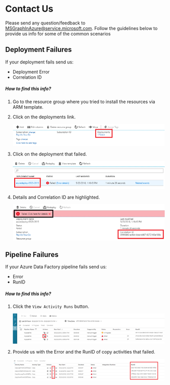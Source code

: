 # Contact Us

Please send any question/feedback to [MSGraphInAzure@service.microsoft.com](mailto:MSGraphInAzure@service.microsoft.com). Follow the guidelines below to provide us info for some of the common scenarios

## Deployment Failures

If your deployment fails send us:

- Deployment Error
- Correlation ID

##### How to find this info?

1. Go to the resource group where you tried to install the resources via ARM template.
2. Click on the deployments link.

   ![](./images/contactus-deployment-1.png)

3. Click on the deployment that failed.

   ![](./images/contactus-deployment-2.png)

4. Details and Correlation ID are highlighted.

   ![](./images/contactus-deployment-3.png)

## Pipeline Failures

If your Azure Data Factory pipeline fails send us:

- Error
- RunID

##### How to find this info?

1. Click the `View Activity Runs` button.

   ![](./images/contactus-pipeline-1.png)

2. Provide us with the Error and the RunID of copy activities that failed.

   ![](./images/contactus-pipeline-2.png)
